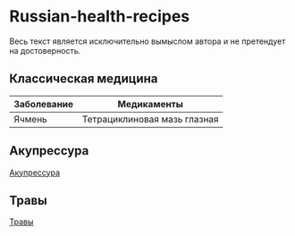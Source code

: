 # Russian-health-recipes

Весь текст является исключительно вымыслом автора и не претендует на достоверность.

## Классическая медицина
| Заболевание | Медикаменты |
|-----|-----|
| Ячмень | Тетрациклиновая мазь глазная | 

## Акупрессура
[Акупрессура](acupressure/Main.md)

## Травы

[Травы](herbs/Main.md)
